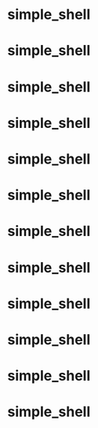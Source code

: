 # simple_shell
# simple_shell
# simple_shell
# simple_shell
# simple_shell
# simple_shell
# simple_shell
# simple_shell
# simple_shell
# simple_shell
# simple_shell
# simple_shell
